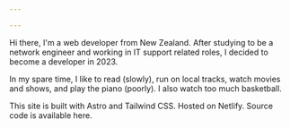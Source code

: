 ```yaml
---

---
```


Hi there, I'm a web developer from New Zealand. After studying to be a
network engineer and working in IT support related roles, I decided to
become a developer in 2023.

In my spare time, I like to read (slowly), run on local tracks, watch
movies and shows, and play the piano (poorly). I also watch too much
basketball.

This site is built with Astro and Tailwind CSS. Hosted on Netlify. Source code is available here.